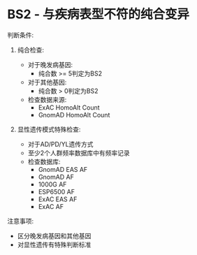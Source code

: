 # BS2 - 与疾病表型不符的纯合变异

判断条件:
1. 纯合检查:
   - 对于晚发病基因:
     - 纯合数 >= 5判定为BS2
   - 对于其他基因:
     - 纯合数 > 0判定为BS2
   - 检查数据来源:
     - ExAC HomoAlt Count
     - GnomAD HomoAlt Count

2. 显性遗传模式特殊检查:
   - 对于AD/PD/YL遗传方式
   - 至少2个人群频率数据库中有频率记录
   - 检查数据库:
     - GnomAD EAS AF
     - GnomAD AF
     - 1000G AF
     - ESP6500 AF
     - ExAC EAS AF
     - ExAC AF

注意事项:
- 区分晚发病基因和其他基因
- 对显性遗传有特殊判断标准 